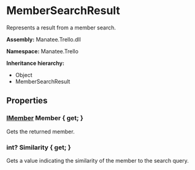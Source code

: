 # MemberSearchResult

Represents a result from a member search.

**Assembly:** Manatee.Trello.dll

**Namespace:** Manatee.Trello

**Inheritance hierarchy:**

- Object
- MemberSearchResult

## Properties

### [IMember](IMember#imember) Member { get; }

Gets the returned member.

### int? Similarity { get; }

Gets a value indicating the similarity of the member to the search query.

